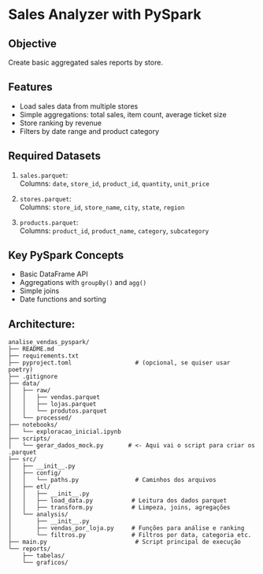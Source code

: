 # Sales Analyzer with PySpark

## Objective
Create basic aggregated sales reports by store.

## Features
- Load sales data from multiple stores
- Simple aggregations: total sales, item count, average ticket size
- Store ranking by revenue
- Filters by date range and product category

## Required Datasets
1. `sales.parquet`:  
   Columns: `date`, `store_id`, `product_id`, `quantity`, `unit_price`

2. `stores.parquet`:  
   Columns: `store_id`, `store_name`, `city`, `state`, `region`

3. `products.parquet`:  
   Columns: `product_id`, `product_name`, `category`, `subcategory`

## Key PySpark Concepts
- Basic DataFrame API
- Aggregations with `groupBy()` and `agg()`
- Simple joins
- Date functions and sorting

## Architecture:
```
analise_vendas_pyspark/
├── README.md
├── requirements.txt
├── pyproject.toml                  # (opcional, se quiser usar poetry)
├── .gitignore
├── data/
│   ├── raw/
│   │   ├── vendas.parquet
│   │   ├── lojas.parquet
│   │   └── produtos.parquet
│   └── processed/
├── notebooks/
│   └── exploracao_inicial.ipynb
├── scripts/
│   └── gerar_dados_mock.py       # <- Aqui vai o script para criar os .parquet
├── src/
│   ├── __init__.py
│   ├── config/
│   │   └── paths.py                # Caminhos dos arquivos
│   ├── etl/
│   │   ├── __init__.py
│   │   ├── load_data.py           # Leitura dos dados parquet
│   │   ├── transform.py           # Limpeza, joins, agregações
│   └── analysis/
│       ├── __init__.py
│       ├── vendas_por_loja.py     # Funções para análise e ranking
│       └── filtros.py             # Filtros por data, categoria etc.
├── main.py                         # Script principal de execução
└── reports/
    ├── tabelas/
    └── graficos/
```